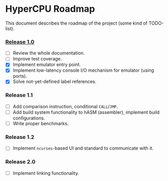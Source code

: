 # HyperCPU Roadmap

This document describes the roadmap of the project (some kind of TODO-list).

### <u>Release 1.0</u>

- [ ] Review the whole documentation.
- [ ] Improve test coverage.
- [x] Implement emulator entry point.
- [x] Implement low-latency console I/O mechanism for emulator (using ports).
- [x] Solve not-yet-defined label references.

### Release 1.1
- [ ] Add comparison instruction, conditional `CALL`/`JMP`.
- [ ] Add build system functionality to hASM (assembler), implement build configurations.
- [ ] Write proper benchmarks.

### Release 1.2
- [ ] Implement `ncurses`-based UI and standard to communicate with it.

### Release 2.0
- [ ] Implement linking functionality.